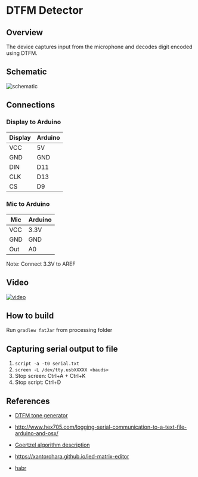 # DTFM Detector

## Overview

The device captures input from the microphone and decodes digit encoded using DTFM.

## Schematic

![schematic](https://raw.githubusercontent.com/zjor/dtmf-detector/master/schematic_bb.png)

## Connections

### Display to Arduino

|Display|Arduino|
|-------|-------|
|VCC    |5V     |
|GND    |GND    |
|DIN    |D11    |
|CLK    |D13    |
|CS     |D9     |

### Mic to Arduino

|Mic    |Arduino|
|-------|-------|
|VCC    |3.3V   |
|GND    |GND    |
|Out    |A0     |

Note: Connect 3.3V to AREF

## Video

[![video](https://img.youtube.com/vi/vfhiGLL-tyk/0.jpg)](https://www.youtube.com/watch?v=vfhiGLL-tyk)

## How to build

Run `gradlew fatJar` from processing folder

## Capturing serial output to file
1. `script -a -t0 serial.txt`
2. `screen -L /dev/tty.usbXXXXX <bauds>`
3. Stop screen: Ctrl+A + Ctrl+K
4. Stop script: Ctrl+D

## References

- [DTFM tone generator](http://onlinetonegenerator.com/dtmf.html)
- http://www.hex705.com/logging-serial-communication-to-a-text-file-arduino-and-osx/
- [Goertzel algorithm description](http://ru.dsplib.org/content/goertzel/goertzel.html)
- https://xantorohara.github.io/led-matrix-editor

- [habr](https://habr.com/post/432498/)